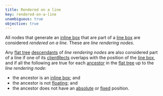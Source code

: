 ```yaml
---
title: Rendered on a line
key: rendered-on-a-line
unambiguous: true
objective: true
---
```


All nodes that generate an [inline box][] that are part of a [line box][] are considered _rendered on a line_. These are _line rendering nodes_.

Any [flat tree][] [descendants][] of _line rendering nodes_ are also considered part of a line if one of its [clientRects][] overlaps with the position of the [line box][], and if all the following are true for each [ancestor][] in the [flat tree][] up to the _line rendering node_:

- the ancestor is an [inline box][]; and
- the ancestor is not [floating][]; and
- the ancestor does not have an [absolute][] or [fixed][] position.

[absolute]: https://drafts.csswg.org/css-position-3/#valdef-position-absolute 'Definition of absolute'
[ancestor]: https://dom.spec.whatwg.org/#concept-tree-ancestor 'Definition of ancestor'
[clientRects]: https://drafts.csswg.org/cssom-view/#dom-element-getclientrects 'Definition of getClientRects'
[descendants]: https://dom.spec.whatwg.org/#concept-tree-descendant 'Definition of descendant'
[fixed]: https://drafts.csswg.org/css-position-3/#valdef-position-fixed 'Definition of fixed'
[flat tree]: https://drafts.csswg.org/css-scoping/#flat-tree 'Definition of flat tree'
[floating]: https://www.w3.org/TR/CSS2/visuren.html#floats 'Definition of float'
[inline box]: https://drafts.csswg.org/css-display/#inline-box 'Definition of inline box'
[line box]: https://drafts.csswg.org/css2/visuren.html#line-box 'Definition of line box'
